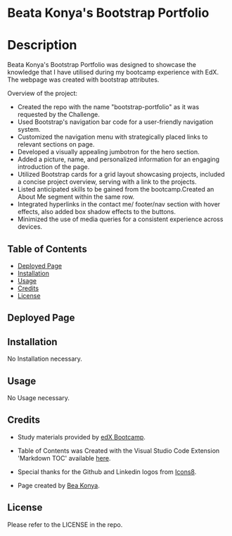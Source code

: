 # Beata Konya's Bootstrap Portfolio


# <a name='Description'></a>Description

Beata Konya's Bootstrap Portfolio was designed to showcase the knowledge that I have utilised during my bootcamp experience with EdX. The webpage was created with bootstrap attributes.

Overview of the project:
* Created the repo with the name "bootstrap-portfolio" as it was requested by the Challenge.
* Used Bootstrap's navigation bar code for a user-friendly navigation system.
* Customized the navigation menu with strategically placed links to relevant sections on page.
* Developed a visually appealing jumbotron for the hero section.
* Added a picture, name, and personalized information for an engaging introduction of the page.
* Utilized Bootstrap cards for a grid layout showcasing projects, included a concise project overview, serving with a link to the projects.
* Listed anticipated skills to be gained from the bootcamp.Created an About Me segment within the same row.
* Integrated hyperlinks in the contact me/ footer/nav section with hover effects, also added box shadow effects to the buttons.
* Minimized the use of media queries for a consistent experience across devices.

## <a name='TableofContents'></a>Table of Contents


<!-- vscode-markdown-toc -->
*  [Deployed Page](#DeployedPage)
*  [Installation](#Installation)
*  [Usage](#Usage)
*  [Credits](#Credits)
*  [License](#License)

<!-- vscode-markdown-toc-config
	numbering=true
	autoSave=true
	/vscode-markdown-toc-config -->
<!-- /vscode-markdown-toc -->

## <a name='DeployedPage'></a>Deployed Page



## <a name='Installation'></a>Installation

No Installation necessary. 

## <a name='Usage'></a>Usage

No Usage necessary.

## <a name='Credits'></a>Credits

- Study materials provided by [edX Bootcamp](https://www.edx.org/course/skills-bootcamp-in-front-end-web-development).

- Table of Contents was Created with the Visual Studio Code Extension 'Markdown TOC' available [here](https://marketplace.visualstudio.com/items?itemName=dumeng.markdown-toc).

- Special thanks for the Github and Linkedin logos from [Icons8](https://icons8.com/icons).

- Page created by [Bea Konya](https://github.com/beatak777).

## <a name='License'></a>License

Please refer to the LICENSE in the repo.